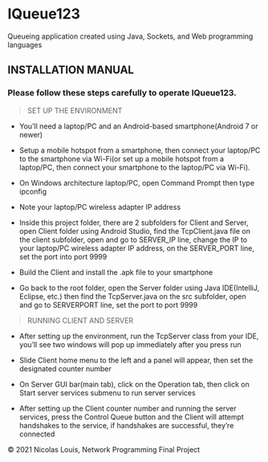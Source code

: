 # IQueue123
Queueing application created using Java, Sockets, and Web programming languages

## INSTALLATION MANUAL
### Please follow these steps carefully to operate IQueue123.


> SET UP THE ENVIRONMENT
- You’ll need a laptop/PC and an Android-based 
smartphone(Android 7 or newer)

- Setup a mobile hotspot from a smartphone, then connect your 
laptop/PC to the smartphone via Wi-Fi(or set up a mobile hotspot 
from a laptop/PC, then connect your smartphone to the laptop/PC
via Wi-Fi).

- On Windows architecture laptop/PC, open Command Prompt then 
type ipconfig

- Note your laptop/PC wireless adapter IP address

- Inside this project folder, there are 2 subfolders for Client and 
Server, open Client folder using Android Studio, find the
TcpClient.java file on the client subfolder, open and go to 
SERVER_IP line, change the IP to your laptop/PC wireless adapter 
IP address, on the SERVER_PORT line, set the port into port 9999

- Build the Client and install the .apk file to your smartphone

- Go back to the root folder, open the Server folder using Java 
IDE(IntelliJ, Eclipse, etc.) then find the TcpServer.java on the src 
subfolder, open and go to SERVERPORT line, set the port to port 
9999


> RUNNING CLIENT AND SERVER
- After setting up the environment, run the TcpServer class from your IDE, you’ll see two windows will 
pop up immediately after you press run

- Slide Client home menu to the left and a panel will appear, then set the designated counter number

- On Server GUI bar(main tab), click on the Operation tab, then click on Start server services
submenu to run server services

- After setting up the Client counter number and running the server services, press the Control Queue 
button and the Client will attempt handshakes to the service, if handshakes are successful, they’re 
connected


© 2021 Nicolas Louis, Network Programming Final Project

